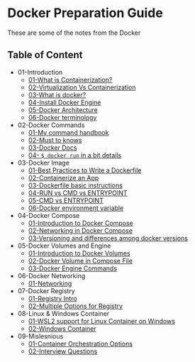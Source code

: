 # Docker Preparation Guide

These are some of the notes from the Docker

## Table of Content

* 01-Introduction
    * [01-What is Containerization?](https://aws.amazon.com/what-is/containerization/)
    * [02-Virtualization Vs Containerization](https://www.baeldung.com/cs/virtualization-vs-containerization#:~:text=Introduction,the%20concept%20of%20a%20container.)
    * [03-What is docker?](https://aws.amazon.com/docker/)
    * [04-Install Docker Engine](https://docs.docker.com/engine/install/)
    * [05-Docker Architecture](https://docs.docker.com/get-started/overview/#docker-architecture)
    * [06-Docker terminology](https://blog.knoldus.com/docker-basics-and-terminologies/)
* 02-Docker Commands
    * [01-My command handbook](/COMMANDS.md)
    * [02-Must to knows](https://geekflare.com/docker-commands/)
    * [03-Docker Docs](https://docs.docker.com/engine/reference/commandline/docker/)
    * [04- `$ docker run` in a bit details](https://phoenixnap.com/kb/docker-run-command-with-examples)
* 03-Docker Image
    * [01-Best Practices to Write a Dockerfile](https://docs.docker.com/develop/develop-images/dockerfile_best-practices/)
    * [02-Containerize an App](https://docs.docker.com/get-started/02_our_app/)
    * [03-Dockerfile basic instructions  ](https://www.tutorialspoint.com/important-instructions-used-in-dockerfile)
    * [04-RUN vs CMD vs ENTRYPOINT](https://www.tutorialspoint.com/run-vs-cmd-vs-entrypoint-in-docker#:~:text=To%20conclude%2C%20if%20you%20want,layers%20over%20the%20base%20image.)
    * [05-CMD vs ENTRYPOINT](https://www.bmc.com/blogs/docker-cmd-vs-entrypoint/)
    * [06-Docker environment variable](https://stackoverflow.com/questions/41916386/arg-or-env-which-one-to-use-in-this-case)
* 04-Docker Compose
    * [01-Introduction to Docker Compose](https://www.baeldung.com/ops/docker-compose)
    * [02-Networking in Docker Compose](https://medium.com/@caysever/docker-compose-network-b86e424fad82)
    * [03-Versioning and differences among docker versions ](https://docs.docker.com/compose/compose-file/compose-versioning/)
* 05-Docker Volumes and Engine
    * [01-Introduction to Docker Volumes](https://www.baeldung.com/ops/docker-volumes)
    * [02-Docker Volume in Compose File](https://towardsdatascience.com/the-complete-guide-to-docker-volumes-1a06051d2cce)
    * [03-Docker Engine Commands](https://docs.docker.com/config/containers/resource_constraints/)
* 06-Docker Networking
    * [01-Networking](https://docs.docker.com/engine/tutorials/networkingcontainers/#:~:text=Docker%20networking%20allows%20you%20to,web%20app%20to%20the%20my_bridge%20.)
* 07-Docker Registry
    * [01-Registry Intro](https://docs.docker.com/registry/)
    * [02-Multiple Options for Registry](https://bluelight.co/blog/how-to-choose-a-container-registry)
* 08-Linux & Windows Container
    * [01-WSL2 support for Linux Container on Windows](https://docs.docker.com/desktop/windows/wsl/)
    * [02-Windows Container](https://learn.microsoft.com/en-us/virtualization/windowscontainers/quick-start/run-your-first-container)
* 09-Mislesnious  
    * [01-Container Orchestration Options](https://devopscube.com/docker-container-clustering-tools/)
    * [02-Interview Questions](/QUESTIONS.md)
    